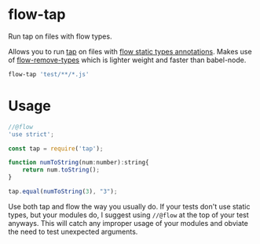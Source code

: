 # flow-tap
Run tap on files with flow types.

Allows you to run [tap](http://www.node-tap.org/basics/) on files with [flow static types annotations](https://flow.org/en/). Makes use of [flow-remove-types](https://github.com/flowtype/flow-remove-types) which is lighter weight and faster than babel-node.

```bash
flow-tap 'test/**/*.js'
```

# Usage

```javascript
//@flow
'use strict';

const tap = require('tap');

function numToString(num:number):string{
	return num.toString();
}

tap.equal(numToString(3), "3");
```

Use both tap and flow the way you usually do. If your tests don't use static types, but your modules do, I suggest using `//@flow` at the top of your test anyways. This will catch any improper usage of your modules and obviate the need to test unexpected arguments.